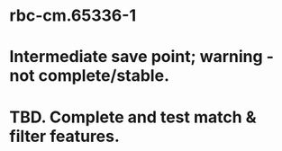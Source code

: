 # rbc-cm.65336-1

# Intermediate save point; warning - not complete/stable.

# TBD. Complete and test match & filter features.
